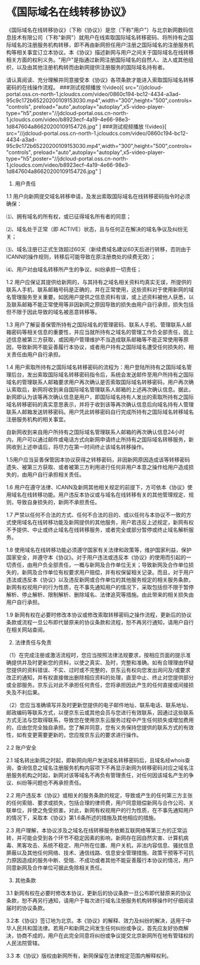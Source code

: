 # 《国际域名在线转移协议》

《国际域名在线转移协议》（下称《协议》）是您（下称"用户"）与北京新网数码信息技术有限公司（下称"新网"）就用户在线索取国际域名转移密码、将所持有之国际域名的注册服务机构转移，即不再由新网担任用户注册之国际域名的注册服务机构等相关事宜订立本协议。本《协议》描述新网与用户之间关于国际域名在线转移相关方面的权利义务。"用户"是指通过新网注册国际域名的自然人、法人或其他组织，以及由其他注册机构转而由新网提供注册服务的国际域名持有者。

请认真阅读、充分理解并同意接受本《协议》各项条款才能进入索取国际域名转移密码的在线操作流程。
###测试视频播放
!{video}[ src="//jdcloud-portal.oss.cn-north-1.jcloudcs.com/video/0860c194-bc12-4434-a3ad-95c9c172b65220200109153030.mp4",width="300",height="500",controls="controls", preload="auto",autoplay="autoplay",x5-video-player-type="h5",poster="//jdcloud-portal.oss.cn-north-1.jcloudcs.com/video/b8923ecf-4a19-4e66-98e3-1d847604a86620200109154726.jpg" ]
###测试视频播放
!{video}[ src="//jdcloud-portal.oss.cn-north-1.jcloudcs.com/video/0860c194-bc12-4434-a3ad-95c9c172b65220200109153030.mp4",width="300",height="500",controls="controls", preload="auto",autoplay="autoplay",x5-video-player-type="h5",poster="//jdcloud-portal.oss.cn-north-1.jcloudcs.com/video/b8923ecf-4a19-4e66-98e3-1d847604a86620200109154726.jpg" ]

1. 用户责任

1.1 用户向新网提交域名转移申请，及发出索取国际域名在线转移密码指令时必须确保：

⑴、拥有域名的所有权，或已征得域名所有者的同意；

⑵、域名处于正常（即 ACTIVE）状态，且与任何正在解决的域名争议及纠纷无关；

⑶、域名注册已正式生效超过60天（新续费域名建议60天后进行转移，否则由于ICANN的操作规则，转移后可能导致在原注册商处的续费无效）；

⑷、用户对由域名转移所产生的争议、纠纷承担一切责任；

1.2 用户应保证其提供给新网的，与其持有之域名相关资料均真实无误，所提供的联系人手机、联系邮箱号码是正确的，并在正常使用，这些资料对于使用新网的域名管理服务至关重要。如因用户提供之信息资料有误，或上述资料被他人获悉，以及联系邮箱不能正常使用等非因新网之原因导致的损失由用户自行承担，损失包括但不限于因此导致的域名被恶意转移等。

1.3 用户了解妥善保管所持有之国际域名的管理密码、联系人手机、管理联系人邮箱密码等相关信息的重要性，并应当就所持有之域名的管理工作负全部责任，因上述信息被第三方获取，或因用户管理维护不当造成联系邮箱等不能正常使用等原因，导致新网不能妥善履行本协议，或者用户持有之国际域名遭受任何损失的，相关责任由用户自行承担。

1.4 用户索取所持有之国际域名转移密码的流程为：用户登陆所持有之国际域名管理后台，发出索取国际域名转移密码指令后，系统会发送邮件至用户所持有之国际域名的管理联系人邮箱要求用户再次确认是否索取国际域名转移密码，用户再次确认索取后，新网将收到来自国际域名管理联系人邮箱的上述再次确认信息。据此，新网即认为该等再次确认信息是用户，即国际域名持有人发出的索取所持有之国际域名转移密码的真实意思表示，并将于收到该等再次确认信息后向域名持有人管理联系人邮箱发送转移密码。用户凭此转移密码自行完成所持有之国际域名转移域名注册服务机构的相关事宜。

自新网收到来自用户所持有之国际域名管理联系人邮箱的再次确认信息24小时内，用户可以通过邮件或电话方式向新网申请终止所持有之国际域名转移服务，新网收到上述申请后，将尽力在第一时间终止该域名转移操作。

1.5用户应当妥善保管因本协议获得之转移密码，非因新网原因造成该等转移密码遗失、被第三方获取、或者被第三方利用进行任何非用户本意之操作给用户造成损失的，由用户自行承担相关责任。

1.6 用户在遵守法律、ICANN及新网其他相关规定的前提下，方可依本《协议》使用域名在线转移功能。用户违反本协议或与域名在线转移有关的其他管理规定、规则，导致自身损失的，新网不承担责任。

1.7 严禁以任何不合法的方式、任何不合法的目的、或以任何与本协议不一致的方式使用域名在线转移功能及新网提供的其他服务，用户若违反上述规定，新网有权不予提供、中止或终止域名在线转移服务，或者完全或部分暂停或终止域名解析服务。

1.8 使用域名在线转移功能必须遵守国家有关法律和政策等，维护国家利益，保护国家安全，并遵守本《协议》。对于用户违法或违反本《协议》的使用而引起的一切责任，由用户负全部责任，一概与新网及合作单位无关；导致新网及合作单位损失的，新网及合作单位有权要求用户赔偿，并有权保留相关记录。而且，对于用户违法或违反本《协议》以及违反新网或合作单位的其他服务规定的相关服务条款，新网有权视用户的行为性质，在不事先通知用户的情况下，采取包括但不限于暂停解析、停止解析、限制解析、删除域名、法律追究等措施。由此带来的相关损失由用户自行承担。

1.9 新网有权在必要时修改本协议或修改索取转移密码之操作流程，更新后的协议条款或流程一旦公布即代替原来的协议条款和流程，恕不再另行通知，请用户自行在相关网站查阅。

2. 法律责任与免责

（1）在完成注册或激活流程时，您应当按照法律法规要求，按相应页面的提示准确提供并及时更新您的资料，以使之真实、及时，完整和准确。如有合理理由怀疑您提供的资料错误、不实、过时或不完整的，京东云有权向您发出询问及/或要求改正的通知，并有权直接做出删除相应资料的处理，直至中止、终止对您提供部分或全部服务。京东云对此不承担任何责任，您将承担因此产生的任何直接或间接损失及不利后果。

（2）您应当准确填写并及时更新您提供的电子邮件地址、联系电话、联系地址、邮政编码等联系方式，以便京东云或其他会员与您进行有效联系，因通过这些联系方式无法与您取得联系，导致您在使用京东云服务过程中产生任何损失或增加费用的，应由您完全独自承担。您了解并同意，您有义务保持您提供的联系方式的有效性，如有变更需要更新的，您应按京东云的要求进行操作。

2.2 账户安全

2.1 域名转出新网之时起，即新网向用户发送域名转移密码后，且域名经whois查询，查询信息之域名注册服务机构内容项下不再显示新网为转移密码对应之域名注册服务机构之时起，新网对该等域名不再负有管理责任，对任何因该域名产生的争议、纠纷等问题也不再承担责任。

2.2 用户违反本《协议》或相关的服务条款的规定，导致或产生的任何第三方主张的任何索赔、要求或损失，包括合理的律师费，用户同意赔偿新网与合作公司、关联单位，并使之免受损害。对此，新网有权视用户的行为性质，在不事先通知用户的情况下，采取本《协议》第1.6条所述的措施及其他相应的措施。

2.3 用户理解，本协议涉及之域名在线转移服务依赖互联网络等第三方的正常运转，并可能会受到各个环节不稳定因素的影响，新网存在因自然灾害、计算机病毒、黑客攻击、系统不稳定、用户所在位置、用户关机，非法内容信息、骚扰信息屏蔽以及其他任何网络、技术、通信线路、信息安全管理措施、政策干预等不可抗力原因造成的服务中断、受阻、不成功或者其他不能妥善履行本协议的情况，用户同意新网及合作单位可据此免除相关责任。

3. 其他条款

3.1 新网有权在必要时修改本协议，更新后的协议条款一旦公布即代替原来的协议条款，恕不再另行通知，请用户于每次进行域名注册服务机构转移操作时仔细阅读届时的协议条款。

3.2本《协议》签订地为北京。本《协议》的解释、效力及纠纷的解决，适用于中华人民共和国法律。若用户和新网之间发生任何纠纷或争议，首先应友好协商解决，协商不成的，用户在此完全同意将纠纷或争议提交北京新网所在地有管辖权的人民法院管辖。

3.3 本《协议》版权由新网所有，新网保留在法律规定范围内解释权利。




